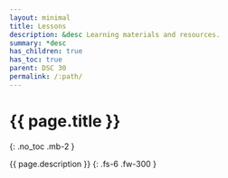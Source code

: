 ```yaml
---
layout: minimal
title: Lessons
description: &desc Learning materials and resources.
summary: *desc
has_children: true
has_toc: true
parent: DSC 30
permalink: /:path/
---
```


# {{ page.title }}
{: .no_toc .mb-2 }

{{ page.description }}
{: .fs-6 .fw-300 }
